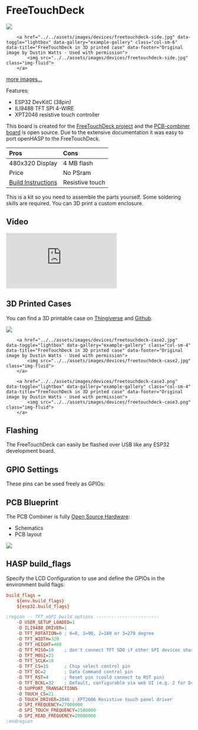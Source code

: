 # FreeTouchDeck

<div class="row justify-content-center">
        <a href="../../assets/images/devices/freetouchdeck.jpg" data-toggle="lightbox" data-gallery="example-gallery" class="col-sm-6" data-title="FreeTouchDeck in 3D printed case" data-footer="Original image by Dustin Watts - Used with permission">
            <img src="../../assets/images/devices/freetouchdeck.jpg" class="img-fluid">
        </a>

        <a href="../../assets/images/devices/freetouchdeck-side.jpg" data-toggle="lightbox" data-gallery="example-gallery" class="col-sm-6" data-title="FreeTouchDeck in 3D printed case" data-footer="Original image by Dustin Watts - Used with permission">
            <img src="../../assets/images/devices/freetouchdeck-side.jpg" class="img-fluid">
        </a>
</div>
<div>
        <a href="../../assets/images/devices/freetouchdeck-bare.jpg" data-toggle="lightbox" data-gallery="example-gallery" rel="lightbox[work]" data-title="FreeTouchDeck PCB combiner with display" data-footer="Original image by Dustin Watts - Used with permission">more images...</a>
</div>

Features:

   - ESP32 DevKitC (38pin)
   - ILI9488 TFT SPI 4-WIRE
   - XPT2046 resistive touch controller

This board is created for the [FreeTouchDeck project](https://github.com/DustinWatts/FreeTouchDeck)
and the [PCB-combiner board](https://www.pcbway.com/project/shareproject/ESP32_TFT_Combiner_V1.html) is open source. Due to the extensive documentation it was easy to port openHASP to the FreeTouchDeck.

| Pros               | Cons
|:-----              |:----
| 480x320 Display    | 4 MB flash
| Price              | No PSram
| [Build Instructions][1] | Resistive touch

[1]: https://www.instructables.com/A-Bluetooth-ESP32-TFT-Touch-Macro-Keypad/

This is a kit so you need to assemble the parts yourself. Some soldering skills are required.
You can 3D print a custom enclosure.


## Video

<div class="embed-responsive embed-responsive-16by9" style="max-width:560px; margin:auto;">
    <iframe title="YouTube video player" src="https://www.youtube.com/embed/s2X4BQ9VmEU?rel=0&controls=1" class="embed-responsive-item" frameborder="0" allow="accelerometer; clipboard-write; encrypted-media; gyroscope; picture-in-picture" allowfullscreen>
    </iframe>
</div>

## 3D Printed Cases

You can find a 3D printable case on [Thingiverse]((https://www.thingiverse.com/thing:4661069)) and [Github](https://github.com/DustinWatts/FreeTouchDeck/tree/master/case/ESP32_TFT_Combiner_Case).

<div class="row justify-content-center">
        <a href="../../assets/images/devices/freetouchdeck-case1.jpg" data-toggle="lightbox" data-gallery="example-gallery" class="col-sm-4" data-title="FreeTouchDeck in 3D printed case" data-footer="Original image by Dustin Watts - Used with permission">
            <img src="../../assets/images/devices/freetouchdeck-case1.jpg" class="img-fluid">
        </a>

        <a href="../../assets/images/devices/freetouchdeck-case2.jpg" data-toggle="lightbox" data-gallery="example-gallery" class="col-sm-4" data-title="FreeTouchDeck in 3D printed case" data-footer="Original image by Dustin Watts - Used with permission">
            <img src="../../assets/images/devices/freetouchdeck-case2.jpg" class="img-fluid">
        </a>

        <a href="../../assets/images/devices/freetouchdeck-case3.png" data-toggle="lightbox" data-gallery="example-gallery" class="col-sm-4" data-title="FreeTouchDeck in 3D printed case" data-footer="Original image by Dustin Watts - Used with permission">
            <img src="../../assets/images/devices/freetouchdeck-case3.png" class="img-fluid">
        </a>
</div>

## Flashing

The FreeTouchDeck can easily be flashed over USB like any ESP32 development board.

## GPIO Settings

These pins can be used freely as GPIOs:

## PCB Blueprint

The PCB Combiner is fully [Open Source Hardware](https://github.com/DustinWatts/ESP32_TFT_Combiner):

- Schematics
- PCB layout

<a href="../../assets/images/devices/freetouchdeck-pcb.png" data-toggle="lightbox" data-gallery="example-gallery" class="col-sm-4" data-title="FreeTouchDeck PCB Combiner" data-footer="Original image by Dustin Watts - Used with permission">
    <img src="../../assets/images/devices/freetouchdeck-pcb.png" class="img-fluid">
</a>

## HASP build_flags

Specify the LCD Configuration to use and define the GPIOs in the environment build flags:

```ini
build_flags =
    ${env.build_flags}
    ${esp32.build_flags}

;region -- TFT_eSPI build options ------------------------
    -D USER_SETUP_LOADED=1
    -D ILI9488_DRIVER=1
    -D TFT_ROTATION=0 ; 0=0, 1=90, 2=180 or 3=270 degree
    -D TFT_WIDTH=320
    -D TFT_HEIGHT=480
    -D TFT_MISO=19    ; don't connect TFT SDO if other SPI devices share MISO
    -D TFT_MOSI=23
    -D TFT_SCLK=18
    -D TFT_CS=15      ; Chip select control pin
    -D TFT_DC=2       ; Data Command control pin
    -D TFT_RST=4      ; Reset pin (could connect to RST pin)
    -D TFT_BCKL=32    ; Default, configurable via web UI (e.g. 2 for D4)
    -D SUPPORT_TRANSACTIONS
    -D TOUCH_CS=21
    -D TOUCH_DRIVER=2046 ; XPT2606 Resistive touch panel driver
    -D SPI_FREQUENCY=27000000
    -D SPI_TOUCH_FREQUENCY=2500000
    -D SPI_READ_FREQUENCY=20000000
;endregion
```